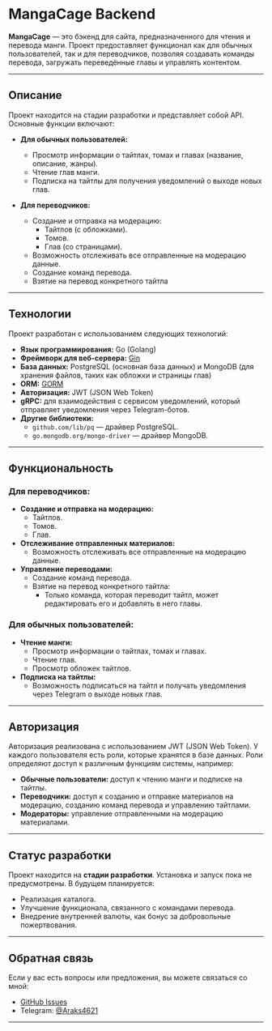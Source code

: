 # MangaCage Backend

**MangaCage** — это бэкенд для сайта, предназначенного для чтения и перевода манги. Проект предоставляет функционал как для обычных пользователей, так и для переводчиков, позволяя создавать команды перевода, загружать переведённые главы и управлять контентом.

---

##  Описание

Проект находится на стадии разработки и представляет собой API. Основные функции включают:

- **Для обычных пользователей:**
  - Просмотр информации о тайтлах, томах и главах (название, описание, жанры).
  - Чтение глав манги.
  - Подписка на тайтлы для получения уведомлений о выходе новых глав.

- **Для переводчиков:**
  - Создание и отправка на модерацию:
    - Тайтлов (с обложками).
    - Томов.
    - Глав (со страницами).
  - Возможность отслеживать все отправленные на модерацию данные.
  - Создание команд перевода.
  - Взятие на перевод конкретного тайтла

---

##  Технологии

Проект разработан с использованием следующих технологий:

- **Язык программирования:** Go (Golang)
- **Фреймворк для веб-сервера:** [Gin](https://gin-gonic.com/)
- **База данных:** PostgreSQL (основная база данных) и MongoDB (для хранения файлов, таких как обложки и страницы глав)
- **ORM:** [GORM](https://gorm.io/)
- **Авторизация:** JWT (JSON Web Token)
- **gRPC:** для взаимодействия с сервисом уведомлений, который отправляет уведомления через Telegram-ботов.
- **Другие библиотеки:**
  - `github.com/lib/pq` — драйвер PostgreSQL.
  - `go.mongodb.org/mongo-driver` — драйвер MongoDB.

---

##  Функциональность

### Для переводчиков:
- **Создание и отправка на модерацию:**
  - Тайтлов.
  - Томов.
  - Глав.
- **Отслеживание отправленных материалов:**
  - Возможность отслеживать все отправленные на модерацию данные.
- **Управление переводами:**
  - Создание команд перевода.
  - Взятие на перевод конкретного тайтла:
    - Только команда, которая переводит тайтл, может редактировать его и добавлять в него главы.

### Для обычных пользователей:
- **Чтение манги:**
  - Просмотр информации о тайтлах, томах и главах.
  - Чтение глав.
  - Просмотр обложек тайтлов.
- **Подписка на тайтлы:**
  - Возможность подписаться на тайтл и получать уведомления через Telegram о выходе новых глав.

---

##  Авторизация

Авторизация реализована с использованием JWT (JSON Web Token). У каждого пользователя есть роли, которые хранятся в базе данных. Роли определяют доступ к различным функциям системы, например:
- **Обычные пользователи:** доступ к чтению манги и подписке на тайтлы.
- **Переводчики:** доступ к созданию и отправке материалов на модерацию, созданию команд перевода и управлению тайтлами.
- **Модераторы:** управление отправленными на модерацию материалами.

---

##  Статус разработки

Проект находится на **стадии разработки**. Установка и запуск пока не предусмотрены. В будущем планируется:
- Реализация каталога.
- Улучшение функционала, связанного с командами перевода.
- Внедрение внутренней валюты, как бонус за добровольные пожертвования.

---

##  Обратная связь

Если у вас есть вопросы или предложения, вы можете связаться со мной:
- [GitHub Issues](https://github.com/Araks1255/mangacage/issues)
- Telegram: [@Araks4621](https://t.me/Araks4621)

---